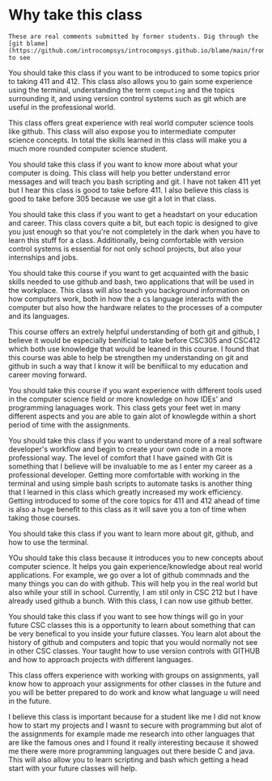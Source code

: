 # Why take this class

```{note}
These are real comments submitted by former students. Dig through the [git blame](https://github.com/introcompsys/introcompsys.github.io/blame/main/fromstudents.md) to see
```

You should take this class if you want to be introduced to some topics prior to taking 411 and 412. This class also allows you to gain some experience using the terminal, understanding the term `computing` and the topics surrounding it, and using version control systems such as git which are useful in the professional world. 

This class offers great experience with real world computer science tools like github. This class will also expose you to 
intermediate computer science concepts. In total the skills learned in this class will make you a much more rounded computer science student. 


You should take this class if you want to know more about what your computer is doing. This class will help you better understand error messages and will teach you bash
scripting and git. I have not taken 411 yet but I hear this class is good to take before 411. I also believe this class is good to take before 305 because we use git a lot in that
class.

You should take this class if you want to get a headstart on your education and
career. This class covers quite a bit, but each topic is designed to give you
just enough so that you're not completely in the dark when you have to learn
this stuff for a class. Additionally, being comfortable with version control
systems is essential for not only school projects, but also your internships
and jobs.


You should take this course if you want to get acquainted with the basic skills needed to use github and bash, two applications that will be used in the workplace.
This class will also teach you background information on how computers work, both in how the a cs language interacts with the computer but also how the hardware relates to the processes of a computer and its languages.


This course offers an extrely helpful understanding of both git and github, I believe it would be especially benificial to take before CSC305 and
CSC412 which both use knowledge that would be leaned in this course. I found that this course was able to help be strengthen my understanding on git and
github in such a way that I know it will be benifiical to my education and career moving forward. 


You should take this course if you want experience with different tools used in the computer science field or more knowledge on how IDEs' and programming lanaguages
work. This class gets your feet wet in many different aspects and you are able to gain alot of knowlegde within a short period of time with the assignments. 


You should take this class if you want to understand more of a real software developer's workflow 
and begin to create your own code in a more professional way. The level of comfort that I have 
gained with Git is something that I believe will be invaluable to me as I enter my career as a 
professional developer. Getting more comfortable with working in the terminal and using simple 
bash scripts to automate tasks is another thing that I learned in this class which greatly increased 
my work efficiency. Getting introduced to some of the core topics for 411 and 412 ahead of time 
is also a huge benefit to this class as it will save you a ton of time when taking those courses.


You should take this class if you want to learn more about git, github, and how to use the terminal.


YOu should take this class because it introduces you to new concepts about computer science. It helps 
you gain experience/knowledge about real world applications. For example, we go over a lot of github 
commnads and the many things you can do with github. This will help you in the real world but also while 
your still in school. Currently, I am stil only in CSC 212 but I have already used github a bunch. With 
this class, I can now use github better. 

You should take this class if you want to see how things will go in your future CSC classes this is a opportunity to learn about something that can be very benefical to you inside your future classes. You learn alot about the history of github and computers and topic that you would normally not see in other CSC classes. Your taught how to use version controls with GITHUB and how to approach projects with different languages. 

This class offers experience with working with groups on assignments, yall know how to approach your assignments for other classes in the future and you will be better prepared to do work and know what language u will need in the future. 


I believe this class is important because for a student like me I did not know how to start my projects and I wasnt to secure with programming but alot of the assignments for example made me research into other languages that are like the famous ones and I found it really interesting because it showed me there were more programming languages out there beside C and java. This will also allow you to learn scripting and bash which getting a head start with your future classes will help.



